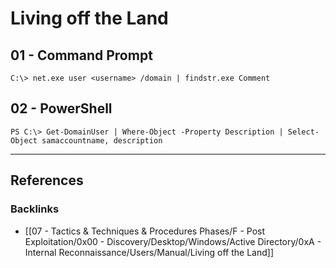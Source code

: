 # Living off the Land

## 01 - Command Prompt

```
C:\> net.exe user <username> /domain | findstr.exe Comment
```

## 02 - PowerShell

```
PS C:\> Get-DomainUser | Where-Object -Property Description | Select-Object samaccountname, description
```

---
## References

### Backlinks

- [[07 - Tactics & Techniques & Procedures Phases/F - Post Exploitation/0x00 - Discovery/Desktop/Windows/Active Directory/0xA - Internal Reconnaissance/Users/Manual/Living off the Land]]